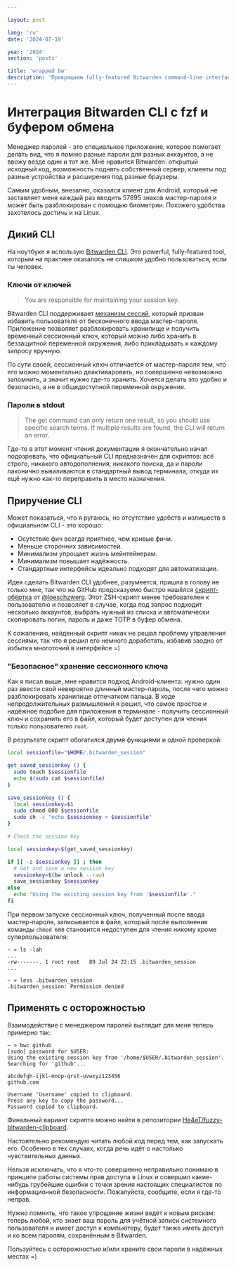 ```yaml
---

layout: post

lang: 'ru'
date: '2024-07-19'

year: '2024'
section: 'posts'

title: 'wrapped bw'
description: 'Превращаем fully-featured Bitwarden command-line interface в удобный.'
---
```


# Интеграция Bitwarden CLI с fzf и буфером обмена

Менеджер паролей - это специальное приложение, которое помогает делать вид, что я помню разные пароли для разных аккаунтов, а не ввожу везде один и тот же. Мне нравится Bitwarden: открытый исходный код, возможность поднять собственный сервер, клиенты под разные устройства и расширения под разные браузеры.

Самым удобным, внезапно, оказался клиент для Android, который не заставляет меня каждый раз вводить 57895 знаков мастер-пароля и может быть разблокирован с помощью биометрии. Похожего удобства захотелось достичь и на Linux.

## Дикий CLI

На ноутбуке я использую [Bitwarden CLI](https://bitwarden.com/help/cli/). Это powerful, fully-featured tool, которым на практике оказалось не слишком удобно пользоваться, если ты человек.

### Ключи от ключей

> You are responsible for maintaining your session key.

Bitwarden CLI поддерживает [механизм сессий](https://bitwarden.com/help/cli/#using-a-session-key), который призван избавить пользователя от бесконечного ввода мастер-пароля. Приложение позволяет разблокировать хранилище и получить временный сессионный ключ, который можно либо хранить в беззащитной переменной окружения, либо прикладывать к каждому запросу вручную. 

По сути своей, сессионный ключ отличается от мастер-пароля тем, что его можно моментально деактиваровать, но совершенно невозможно запомнить, а значит нужно где-то хранить. Хочется делать это удобно и безопасно, а не в общедоступной переменной окружения.

### Пароли в stdout

> The get command can only return one result, so you should use specific search terms. If multiple results are found, the CLI will return an error.

Где-то в этот момент чтения документации я окончательно начал подозревать, что официальный CLI предназначен для скриптов: всё строго, никакого автодополнения, никакого поиска, да и пароли лаконично вываливаются в стандартный вывод терминала, откуда их ещё нужно как-то переправить в место назначения.

## Приручение CLI 

Может показаться, что я ругаюсь, но отсутствие удобств и излишеств в официальном CLI - это хорошо:
- Осутствие фич всегда приятнее, чем кривые фичи.
- Меньше сторонних зависимостей.
- Минимализм упрощает жизнь мейнтейнерам.
- Минимализм повышает надёжность.
- Стандартные интерфейсы идеально подходят для автоматизации.

Идея сделать Bitwarden CLI удобнее, разумеется, пришла в голову не только мне, так что на GitHub предсказуемо быстро нашёлся [скрипт-обёртка](https://gist.github.com/loeschzwerg/c2b9d0b50f712a026aa6454af3b58598) от [@loeschzwerg](https://github.com/loeschzwerg). Этот ZSH-скрипт менее требователен к пользователю и позволяет в случае, когда под запрос подходит несколько аккаунтов, выбрать нужный из списка и автоматически скопировать логин, пароль и даже TOTP в буфер обмена.

К сожалению, найденный скрипт никак не решал проблему управления сессиями, так что я решил его немного доработать, избавив заодно от избытка многоточий в интерфейсе =)

### "Безопасное" хранение сессионного ключа

Как я писал выше, мне нравится подход Android-клиента: нужно один раз ввести свой невероятно длинный мастер-пароль, после чего можно разблокировать хранилище отпечатком пальца. В ходе непродолжительных размышлений я решил, что самое простое и надёжное подобие для приложения в терминале - получить сессионный ключ и сохранить его в файл, который будет доступен для чтения только пользователю `root`.

В результате скрипт обогатился двумя функциями и одной проверкой:

```zsh
local sessionfile="$HOME/.bitwarden_session"

get_saved_sessionkey () {
  sudo touch $sessionfile
  echo $(sudo cat $sessionfile)
}

save_sessionkey () {
  local sessionkey=$1
  sudo chmod 600 $sessionfile
  sudo sh -c "echo $sessionkey > $sessionfile"
} 

# Check the session key

local sessionkey=$(get_saved_sessionkey)

if [[ -z $sessionkey ]] ; then
  # Get and save a new session key
  sessionkey=$(bw unlock --raw)
  save_sessionkey $sessionkey
else
  echo "Using the existing session key from '$sessionfile'."
fi
```

При первом запуске сессионный ключ, полученный после ввода мастер-пароля, записывается в файл, который после выполнения команды `chmod 600` становится недоступен для чтения никому кроме суперпользователя:

```
~ » ls -lah
...
-rw-------. 1 root root   89 Jul 24 22:15 .bitwarden_session
...

~ » less .bitwarden_session 
.bitwarden_session: Permission denied
```

## Применять с осторожностью

Взаимодействие с менеджером паролей выглядит для меня теперь примерно так:

```
~ » bwc github 
[sudo] password for $USER: 
Using the existing session key from '/home/$USER/.bitwarden_session'.
Searching for 'github'...

abcdefgh-ijkl-mnop-qrst-uvwxyz123456
github.com

Username 'Username' copied to clipboard.
Press any key to copy the password...
Password copied to clipboard.
```

Финальный вариант скрипта можно найти в репозитории [He4eT/fuzzy-bitwarden-clipboard](https://github.com/He4eT/fuzzy-bitwarden-clipboard). 

Настоятельно рекомендую читать любой код перед тем, как запускать его. Особенно в тех случаях, когда речь идёт о настолько чувствительных данных.

Нельзя исключать, что я что-то совершенно неправильно понимаю в принципе работы системы прав доступа в Linux и совершил какие-нибудь грубейшие ошибки с точки зрения настоящих специалистов по информационной безопасности. Пожалуйста, сообщите, если я где-то неправ.

Нужно помнить, что такое упрощение жизни ведёт к новым рискам: теперь любой, кто знает ваш пароль для учётной записи системного пользователя и имеет доступ к компьютеру, будет также иметь доступ и ко всем паролям, сохранённым в Bitwarden.

Пользуйтесь с осторожностью и/или храните свои пароли в надёжных местах =)
